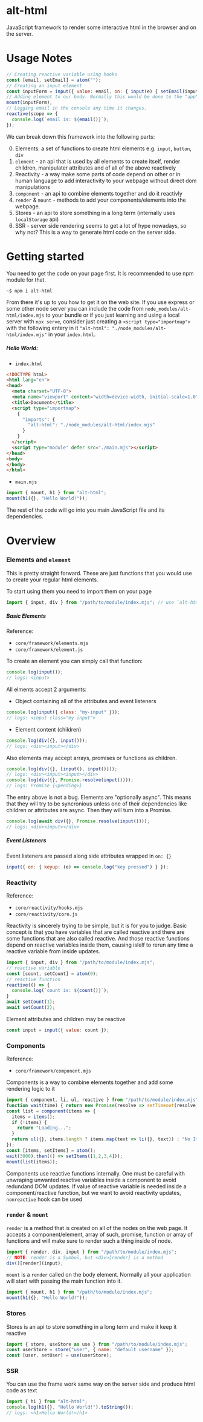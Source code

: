 # alt-html

JavaScript framework to render some interactive html in the browser and on the server.

# Usage Notes

```js
// Creating reactive variable using hooks
const [email, setEmail] = atom("");
// Creating an input element
const inputForm = input({ value: email, on: { input(e) { setEmail(inputForm.value) } } });
// Adding element to our body. Normally this would be done to the "app" function
mount(inputForm);
// Logging email in the console any time it changes.
reactive(scope => {
  console.log(`email is: ${email()}`);
});
```

We can break down this framework into the following parts:

0. Elements: a set of functions to create html elements e.g. `input`, `button`, `div`
1. `element` - an api that is used by all elements to create itself, render children, manipulater attributes and of all of the above reactively
2. Reactivity - a way make some parts of code depend on other or in human language to add interactivity to your webpage without direct dom manipulations
3. `component` - an api to combine elements together and do it reactivly
4. `render` & `mount` - methods to add your components/elements into the webpage.
5. Stores - an api to store something in a long term (internally uses `localStorage` api)
6. SSR - server side rendering seems to get a lot of hype nowadays, so why not? This is a way to generate html code on the server side.

# Getting started

You need to get the code on your page first. It is recommended to use npm module for that.

```shell
~$ npm i alt-html
```

From there it's up to you how to get it on the web site. If you use express or some other node server you can include the code from `node_modules/alt-html/index.mjs` to your bundle or if you just learning and using a local server with `npx serve`, consider just creating a `<script type="importmap">` with the following entery in it `"alt-html": "./node_modules/alt-html/index.mjs"` in your `index.html`.

##### Hello World:

- `index.html`
```html
<!DOCTYPE html>
<html lang="en">
<head>
  <meta charset="UTF-8">
  <meta name="viewport" content="width=device-width, initial-scale=1.0">
  <title>Document</title>
  <script type="importmap">
    {
      "imports": {
        "alt-html": "./node_modules/alt-html/index.mjs"
      }
    }
  </script>
  <script type="module" defer src="./main.mjs"></script>
</head>
<body>
</body>
</html>
```

- `main.mjs`
```js
import { mount, h1 } from "alt-html";
mount(h1({}, "Hello World!"));
```


The rest of the code will go into you main JavaScript file and its dependencies.

# Overview

### Elements and `element`

This is pretty straight forward. These are just functions that you would use to create your regular html elements.

To start using them you need to import them on your page
```js
import { input, div } from "/path/to/module/index.mjs"; // use `alt-html`, if decided to use the importmap.
```

##### Basic Elements

Reference:
- `core/framework/elements.mjs`
- `core/framework/element.js`

To create an element you can simply call that function:
```js
console.log(input());
// logs: <input>
```
All elments accept 2 arguments:
- Object containing all of the attributes and event listeners
```js
console.log(input({ class: "my-input" }));
// logs: <input class="my-input">
```
- Element content (children)
```js
console.log(div({}, input()));
// logs: <div><input></div>
```
Also elements may accept arrays, promises or functions as children.
```js
console.log(div({}, [input(), input()]));
// logs: <div><input><input></div>
console.log(div({}, Promise.resolve(input())));
// logs: Promise {<pending>}
```
The entry above is not a bug. Elements are "optionally async". This means that they will try to be syncronious unless one of their dependencies like children or attributes are async. Then they will turn into a Promise.
```js
console.log(await div({}, Promise.resolve(input())));
// logs: <div><input></div>
```
##### Event Listeners

Event listeners are passed along side attributes wrapped in `on: {}`
```js
input({ on: { keyup: (e) => console.log("key pressed") } });
```

### Reactivity

Reference:
- `core/reactivity/hooks.mjs`
- `core/reactivity/core.js`

Reactivity is sincerely trying to be simple, but it is for you to judge. Basic concept is that you have variables that are called reactive and there are some functions that are also called reactive. And those reactive functions depend on reactive variables inside them, causing islelf to rerun any time a reactive variable from inside updates.

```js
import { input, div } from "/path/to/module/index.mjs";
// reactive variable
const [count, setCount] = atom(0);
// reactive function
reactive(() => {
  console.log(`count is: ${count()}`);
}
await setCount(1);
await setCount(2);
```

Element attributes and children may be reactive
```js
const input = input({ value: count });
```

### Components

Reference:
- `core/framework/component.mjs`

Components is a way to combine elements together and add some rendering logic to it

```js
import { component, li, ul, reactive } from "/path/to/module/index.mjs";
function wait(time) { return new Promise(resolve => setTimeout(resolve, time)) }
const list = component(items => {
  items = items();
  if (!items) {
    return "Loading...";
  }
  return ul({}, items.length ? items.map(text => li({}, text)) : "No Items");
});
const [items, setItems] = atom();
wait(3000).then(() => setItems([1,2,3,4]));
mount(list(items));
```

Components use reactive functions internally. One must be careful with unwraping unwanted reactive variables inside a component to avoid redundand DOM updates. If value of reactive variable is needed inside a component/reactive function, but we want to avoid reactivity updates, `nonreactive` hook can be used

### `render` & `mount`

`render` is a method that is created on all of the nodes on the web page. It accepts a component/element, array of such, promise, function or array of functions and will make sure to render such a thing inside of node.
```js
import { render, div, input } from "/path/to/module/index.mjs";
// NOTE: render is a Symbol, but <div>[render] is a method
div()[render](input);
```

`mount` is a `render` called on the body element. Normally all your application will start with passing the main function into it.
```js
import { mount, h1 } from "/path/to/module/index.mjs";
mount(h1({}, "Hello World!"));
```

### Stores

Stores is an api to store something in a long term and make it keep it reactive
```js
import { store, useStore as use } from "/path/to/module/index.mjs";
const userStore = store("user", { name: "default username" });
const [user, setUser] = use(userStore);
```

### SSR

You can use the frame work same way on the server side and produce html code as text

```js
import { h1 } from "alt-html";
console.log(h1({}, "Hello World!").toString());
// logs: <h1>Hello World!</h1>
```
